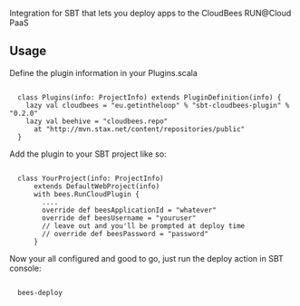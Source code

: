 Integration for SBT that lets you deploy apps to the CloudBees RUN@Cloud PaaS

Usage
-----

Define the plugin information in your Plugins.scala

<pre><code>
  class Plugins(info: ProjectInfo) extends PluginDefinition(info) {
    lazy val cloudbees = "eu.getintheloop" % "sbt-cloudbees-plugin" % "0.2.0"
    lazy val beehive = "cloudbees.repo" 
      at "http://mvn.stax.net/content/repositories/public"
  }
</code></pre>
 
Add the plugin to your SBT project like so:

<pre><code>
  class YourProject(info: ProjectInfo) 
      extends DefaultWebProject(info) 
      with bees.RunCloudPlugin {
        ....
        override def beesApplicationId = "whatever"
        override def beesUsername = "youruser"
        // leave out and you'll be prompted at deploy time
        // override def beesPassword = "password"
      }
</code></pre>

Now your all configured and good to go, just 
run the deploy action in SBT console:

<code>
  bees-deploy
</code>



